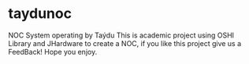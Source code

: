 # taydunoc
NOC System operating by Taýdu
This is academic project using OSHI Library and JHardware to create a NOC, if you like this project give us a FeedBack!
Hope you enjoy.
